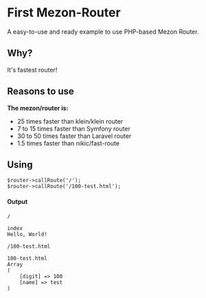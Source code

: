 # First Mezon-Router

A easy-to-use and ready example to use PHP-based Mezon Router.

## Why?

It's fastest router!

## Reasons to use

**The mezon/router is:**

- 25 times faster than klein/klein router
- 7 to 15 times faster than Symfony router
- 30 to 50 times faster than Laravel router
- 1.5 times faster than nikic/fast-route

## Using

```
$router->callRoute('/');
$router->callRoute('/100-test.html');
```

#### Output

`/`
```
index
Hello, World!
```

`/100-test.html`
```
100-test.html
Array
(
    [digit] => 100
    [name] => test
)
```

